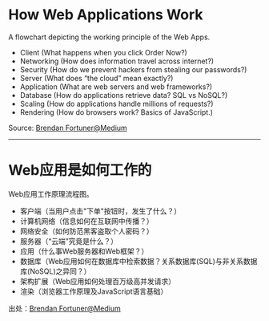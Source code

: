 # How Web Applications Work
A flowchart depicting the working principle of the Web Apps.

* Client (What happens when you click Order Now?)
* Networking (How does information travel across internet?)
* Security (How do we prevent hackers from stealing our passwords?)
* Server (What does “the cloud” mean exactly?)
* Application (What are web servers and web frameworks?)
* Database (How do applications retrieve data? SQL vs NoSQL?)
* Scaling (How do applications handle millions of requests?)
* Rendering (How do browsers work? Basics of JavaScript.)

Source: [Brendan Fortuner@Medium](https://medium.com/@bfortuner/how-web-applications-work-4424c6fb175a)

---------------------------
# Web应用是如何工作的
Web应用工作原理流程图。

* 客户端（当用户点击"下单"按钮时，发生了什么？）
* 计算机网络（信息如何在互联网中传播？）
* 网络安全（如何防范黑客盗取个人密码？）
* 服务器（“云端”究竟是什么？）
* 应用（什么事Web服务器和Web框架？）
* 数据库（Web应用如何在数据库中检索数据？关系数据库(SQL)与非关系数据库(NoSQL)之异同？）
* 架构扩展（Web应用如何处理百万级高并发请求）
* 渲染（浏览器工作原理及JavaScript语言基础）

出处：[Brendan Fortuner@Medium](https://medium.com/@bfortuner/how-web-applications-work-4424c6fb175a)
